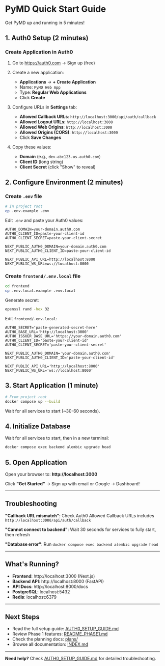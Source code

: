 # PyMD Quick Start Guide

Get PyMD up and running in 5 minutes!

## 1. Auth0 Setup (2 minutes)

### Create Application in Auth0

1. Go to https://auth0.com → Sign up (free)
2. Create a new application:
   - **Applications** → **+ Create Application**
   - Name: `PyMD Web App`
   - Type: **Regular Web Applications**
   - Click **Create**

3. Configure URLs in **Settings** tab:
   - **Allowed Callback URLs**: `http://localhost:3000/api/auth/callback`
   - **Allowed Logout URLs**: `http://localhost:3000`
   - **Allowed Web Origins**: `http://localhost:3000`
   - **Allowed Origins (CORS)**: `http://localhost:3000`
   - Click **Save Changes**

4. Copy these values:
   - **Domain** (e.g., `dev-abc123.us.auth0.com`)
   - **Client ID** (long string)
   - **Client Secret** (click "Show" to reveal)

## 2. Configure Environment (2 minutes)

### Create `.env` file

```bash
# In project root
cp .env.example .env
```

Edit `.env` and paste your Auth0 values:

```env
AUTH0_DOMAIN=your-domain.auth0.com
AUTH0_CLIENT_ID=paste-your-client-id
AUTH0_CLIENT_SECRET=paste-your-client-secret

NEXT_PUBLIC_AUTH0_DOMAIN=your-domain.auth0.com
NEXT_PUBLIC_AUTH0_CLIENT_ID=paste-your-client-id

NEXT_PUBLIC_API_URL=http://localhost:8000
NEXT_PUBLIC_WS_URL=ws://localhost:8000
```

### Create `frontend/.env.local` file

```bash
cd frontend
cp .env.local.example .env.local
```

Generate secret:
```bash
openssl rand -hex 32
```

Edit `frontend/.env.local`:

```env
AUTH0_SECRET='paste-generated-secret-here'
AUTH0_BASE_URL='http://localhost:3000'
AUTH0_ISSUER_BASE_URL='https://your-domain.auth0.com'
AUTH0_CLIENT_ID='paste-your-client-id'
AUTH0_CLIENT_SECRET='paste-your-client-secret'

NEXT_PUBLIC_AUTH0_DOMAIN='your-domain.auth0.com'
NEXT_PUBLIC_AUTH0_CLIENT_ID='paste-your-client-id'

NEXT_PUBLIC_API_URL='http://localhost:8000'
NEXT_PUBLIC_WS_URL='ws://localhost:8000'
```

## 3. Start Application (1 minute)

```bash
# From project root
docker compose up --build
```

Wait for all services to start (~30-60 seconds).

## 4. Initialize Database

Wait for all services to start, then in a new terminal:

```bash
docker compose exec backend alembic upgrade head
```

## 5. Open Application

Open your browser to: **http://localhost:3000**

Click **"Get Started"** → Sign up with email or Google → Dashboard!

---

## Troubleshooting

**"Callback URL mismatch"**: Check Auth0 Allowed Callback URLs includes `http://localhost:3000/api/auth/callback`

**"Cannot connect to backend"**: Wait 30 seconds for services to fully start, then refresh

**"Database error"**: Run `docker compose exec backend alembic upgrade head`

---

## What's Running?

- **Frontend**: http://localhost:3000 (Next.js)
- **Backend API**: http://localhost:8000 (FastAPI)
- **API Docs**: http://localhost:8000/docs
- **PostgreSQL**: localhost:5432
- **Redis**: localhost:6379

---

## Next Steps

- Read the full setup guide: [AUTH0_SETUP_GUIDE.md](./AUTH0_SETUP_GUIDE.md)
- Review Phase 1 features: [README_PHASE1.md](./README_PHASE1.md)
- Check the planning docs: [plans/](../plans/)
- Browse all documentation: [INDEX.md](./INDEX.md)

---

**Need help?** Check [AUTH0_SETUP_GUIDE.md](./AUTH0_SETUP_GUIDE.md) for detailed troubleshooting.
